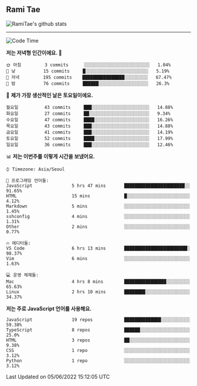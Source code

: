## Rami Tae

![RamiTae's github stats](https://github-readme-stats.vercel.app/api?username=RamiTae&show_icons=true&theme=tokyonight)

---
<!--START_SECTION:waka-->
![Code Time](http://img.shields.io/badge/Code%20Time-0%20secs-blue)

**저는 저녁형 인간이에요. 🦉** 

```text
🌞 아침         3 commits      ░░░░░░░░░░░░░░░░░░░░░░░░░   1.04% 
🌆 낮　         15 commits     █░░░░░░░░░░░░░░░░░░░░░░░░   5.19% 
🌃 저녁         195 commits    ████████████████░░░░░░░░░   67.47% 
🌙 밤　         76 commits     ██████░░░░░░░░░░░░░░░░░░░   26.3%

```
📅 **제가 가장 생산적인 날은 토요일이에요.** 

```text
월요일          43 commits     ███░░░░░░░░░░░░░░░░░░░░░░   14.88% 
화요일          27 commits     ██░░░░░░░░░░░░░░░░░░░░░░░   9.34% 
수요일          47 commits     ████░░░░░░░░░░░░░░░░░░░░░   16.26% 
목요일          43 commits     ███░░░░░░░░░░░░░░░░░░░░░░   14.88% 
금요일          41 commits     ███░░░░░░░░░░░░░░░░░░░░░░   14.19% 
토요일          52 commits     ████░░░░░░░░░░░░░░░░░░░░░   17.99% 
일요일          36 commits     ███░░░░░░░░░░░░░░░░░░░░░░   12.46%

```


📊 **저는 이번주를 이렇게 시간을 보냈어요.** 

```text
⌚︎ Timezone: Asia/Seoul

💬 프로그래밍 언어들: 
JavaScript               5 hrs 47 mins       ███████████████████████░░   91.65% 
HTML                     15 mins             █░░░░░░░░░░░░░░░░░░░░░░░░   4.12% 
Markdown                 5 mins              ░░░░░░░░░░░░░░░░░░░░░░░░░   1.45% 
sshconfig                4 mins              ░░░░░░░░░░░░░░░░░░░░░░░░░   1.31% 
Other                    2 mins              ░░░░░░░░░░░░░░░░░░░░░░░░░   0.77%

🔥 에디터들: 
VS Code                  6 hrs 13 mins       ████████████████████████░   98.37% 
Vim                      6 mins              ░░░░░░░░░░░░░░░░░░░░░░░░░   1.63%

💻 운영 체제들: 
Mac                      4 hrs 8 mins        ████████████████░░░░░░░░░   65.63% 
Linux                    2 hrs 10 mins       ████████░░░░░░░░░░░░░░░░░   34.37%

```

**저는 주로 JavaScript 언어를 사용해요.** 

```text
JavaScript               19 repos            ██████████████░░░░░░░░░░░   59.38% 
TypeScript               8 repos             ██████░░░░░░░░░░░░░░░░░░░   25.0% 
HTML                     3 repos             ██░░░░░░░░░░░░░░░░░░░░░░░   9.38% 
CSS                      1 repo              ░░░░░░░░░░░░░░░░░░░░░░░░░   3.12% 
Python                   1 repo              ░░░░░░░░░░░░░░░░░░░░░░░░░   3.12%

```



 Last Updated on 05/06/2022 15:12:05 UTC
<!--END_SECTION:waka-->
